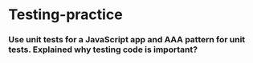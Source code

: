 # Testing-practice
### Use unit tests for a JavaScript app and AAA pattern for unit tests. Explained why testing code is important?
